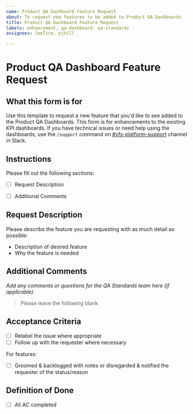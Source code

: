 ```yaml
---
name: Product QA Dashboard Feature Request
about: To request new features to be added to Product QA Dashboards
title: Product QA Dashboard Feature Request
labels: enhancement, qa-dashboard, qa-standards
assignees: JoeTice, pjhill

---
```


# Product QA Dashboard Feature Request

## What this form is for

Use this template to request a new feature that you'd like to see added to the Product QA Dashboards. This form is for enhancements to the existing KPI dashboards. If you have technical issues or need help using the dashboards, use the `/support` command on [#vfs-platform-support](https://dsva.slack.com/archives/CBU0KDSB1) channel in Slack.


## Instructions

Please fill out the following sections:

- [ ] Request Description
- [ ] Additional Comments


## Request Description

Please describe the feature you are requesting with as much detail as possible:

- Description of desired feature
- Why the feature is needed


## Additional Comments

_Add any comments or questions for the QA Standards team here (if applicable)._


> Please leave the following blank

## Acceptance Criteria

- [ ] Relabel the issue where appropriate
- [ ] Follow up with the requester where necessary

For features:

- [ ] Groomed & backlogged with notes or disregarded & notified the requester of the status/reason

## Definition of Done

- [ ] All AC completed
